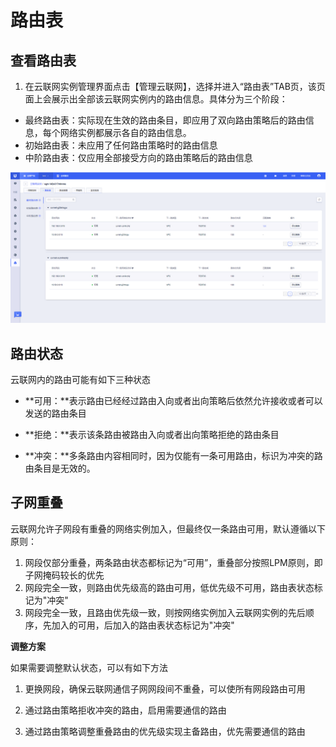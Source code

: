 # 路由表

## 查看路由表

1. 在云联网实例管理界面点击【管理云联网】，选择并进入“路由表”TAB页，该页面上会展示出全部该云联网实例内的路由信息。具体分为三个阶段：

- 最终路由表：实际现在生效的路由条目，即应用了双向路由策略后的路由信息，每个网络实例都展示各自的路由信息。
- 初始路由表：未应用了任何路由策略时的路由信息
- 中阶路由表：仅应用全部接受方向的路由策略后的路由信息

![查看路由表A](images\查看路由表A.jpg)

## 路由状态

云联网内的路由可能有如下三种状态

- **可用：**表示路由已经经过路由入向或者出向策略后依然允许接收或者可以发送的路由条目

- **拒绝：**表示该条路由被路由入向或者出向策略拒绝的路由条目

- **冲突：**多条路由内容相同时，因为仅能有一条可用路由，标识为冲突的路由条目是无效的。

## 子网重叠

云联网允许子网段有重叠的网络实例加入，但最终仅一条路由可用，默认遵循以下原则：

1. 网段仅部分重叠，两条路由状态都标记为“可用”，重叠部分按照LPM原则，即子网掩码较长的优先
2. 网段完全一致，则路由优先级高的路由可用，低优先级不可用，路由表状态标记为"冲突"
3. 网段完全一致，且路由优先级一致，则按网络实例加入云联网实例的先后顺序，先加入的可用，后加入的路由表状态标记为"冲突"

**调整方案**

如果需要调整默认状态，可以有如下方法

1. 更换网段，确保云联网通信子网网段间不重叠，可以使所有网段路由可用

2. 通过路由策略拒收冲突的路由，启用需要通信的路由

3. 通过路由策略调整重叠路由的优先级实现主备路由，优先需要通信的路由
